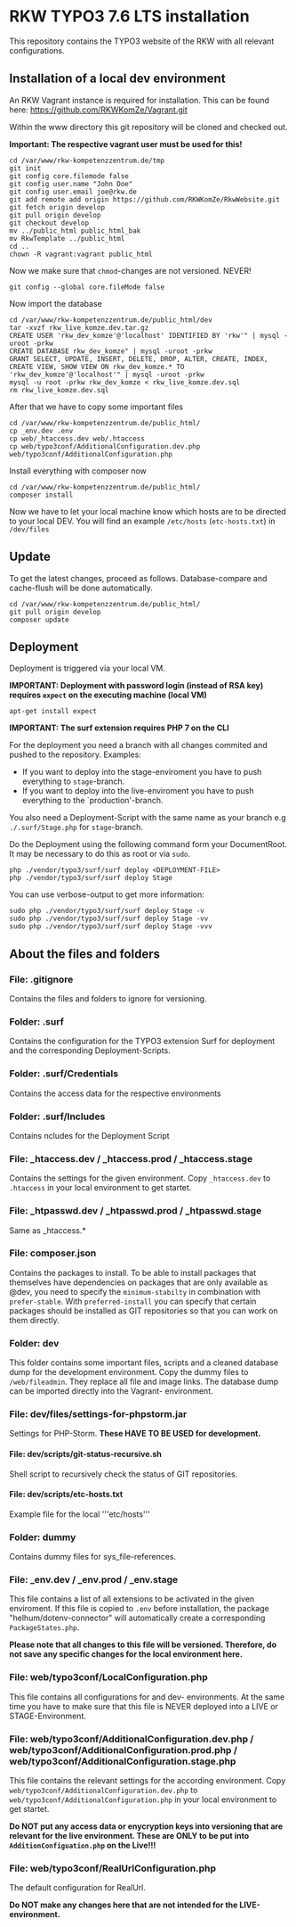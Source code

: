 # RKW TYPO3 7.6 LTS installation

This repository contains the TYPO3 website of the RKW with all relevant configurations.

## Installation of a local dev environment

An RKW Vagrant instance is required for installation. This can be found here:
https://github.com/RKWKomZe/Vagrant.git

Within the www directory this git repository will be cloned and checked out.

**Important: The respective vagrant user must be used for this!**

```
cd /var/www/rkw-kompetenzzentrum.de/tmp
git init
git config core.filemode false
git config user.name "John Doe"
git config user.email joe@rkw.de
git add remote add origin https://github.com/RKWKomZe/RkwWebsite.git
git fetch origin develop
git pull origin develop
git checkout develop
mv ../public_html public_html_bak
mv RkwTemplate ../public_html
cd ..
chown -R vagrant:vagrant public_html
```

Now we make sure that `chmod`-changes are not versioned. NEVER!
```
git config --global core.fileMode false
```

Now import the database
```
cd /var/www/rkw-kompetenzzentrum.de/public_html/dev
tar -xvzf rkw_live_komze.dev.tar.gz
CREATE USER 'rkw_dev_komze'@'localhost' IDENTIFIED BY 'rkw'" | mysql -uroot -prkw
CREATE DATABASE rkw_dev_komze" | mysql -uroot -prkw
GRANT SELECT, UPDATE, INSERT, DELETE, DROP, ALTER, CREATE, INDEX, CREATE VIEW, SHOW VIEW ON rkw_dev_komze.* TO 'rkw_dev_komze'@'localhost'" | mysql -uroot -prkw
mysql -u root -prkw rkw_dev_komze < rkw_live_komze.dev.sql
rm rkw_live_komze.dev.sql
```

After that we have to copy some important files
```
cd /var/www/rkw-kompetenzzentrum.de/public_html/
cp _env.dev .env
cp web/_htaccess.dev web/.htaccess
cp web/typo3conf/AdditionalConfiguration.dev.php web/typo3conf/AdditionalConfiguration.php
```

Install everything with composer now
```
cd /var/www/rkw-kompetenzzentrum.de/public_html/
composer install
```

Now we have to let your local machine know which hosts are to be directed to your local DEV.
You will find an example `/etc/hosts` (`etc-hosts.txt`) in `/dev/files`


## Update
To get the latest changes, proceed as follows.
Database-compare and cache-flush will be done automatically. 
```
cd /var/www/rkw-kompetenzzentrum.de/public_html/
git pull origin develop
composer update
```

## Deployment
Deployment is triggered via your local VM. 

**IMPORTANT: Deployment with password login (instead of RSA key) requires `expect` on the executing machine (local VM)**
```
apt-get install expect
```

**IMPORTANT: The surf extension requires PHP 7 on the CLI**

For the deployment you need a branch with all changes commited and pushed to the repository.
Examples:
- If you want to deploy into the stage-enviroment you have to push everything to `stage`-branch.
- If you want to deploy into the live-enviroment you have to push everything to the `production'-branch. 

You also need a Deployment-Script with the same name as your branch e.g `./.surf/Stage.php` for `stage`-branch.

Do the Deployment using the following command form your DocumentRoot. It may be necessary to do this as root or via `sudo`.
```
php ./vendor/typo3/surf/surf deploy <DEPLOYMENT-FILE>
php ./vendor/typo3/surf/surf deploy Stage
```

You can use verbose-output to get more information:
```
sudo php ./vendor/typo3/surf/surf deploy Stage -v
sudo php ./vendor/typo3/surf/surf deploy Stage -vv
sudo php ./vendor/typo3/surf/surf deploy Stage -vvv
```

## About the files and folders


### File: .gitignore

Contains the files and folders to ignore for versioning. 

### Folder: .surf

Contains the configuration for the TYPO3 extension Surf for deployment and the corresponding Deployment-Scripts.

### Folder: .surf/Credentials

Contains the access data for the respective environments

### Folder: .surf/Includes

Contains ncludes for the Deployment Script 

### File: _htaccess.dev / _htaccess.prod / _htaccess.stage

Contains the settings for the given environment. Copy `_htaccess.dev` to `.htaccess` in your local environment to get startet.

### File: _htpasswd.dev / _htpasswd.prod / _htpasswd.stage

Same as _htaccess.*

### File: composer.json

Contains the packages to install. 
To be able to install packages that themselves have dependencies on packages that are only available as @dev, you need to specify the `minimum-stabilty` in combination with `prefer-stable`.
With `preferred-install` you can specify that certain packages should be installed as GIT repositories so that you can work on them directly. 

### Folder: dev

This folder contains some important files, scripts and a cleaned database dump for the development environment. Copy the dummy files to `/web/fileadmin`. They replace all file and image links.
The database dump can be imported directly into the Vagrant- environment. 

### File: dev/files/settings-for-phpstorm.jar

Settings for PHP-Storm. **These HAVE TO BE USED for development.**

#### File: dev/scripts/git-status-recursive.sh

Shell script to recursively check the status of GIT repositories.

#### File: dev/scripts/etc-hosts.txt

Example file for the local '''etc/hosts'''

### Folder: dummy

Contains dummy files for sys_file-references.

### File: _env.dev / _env.prod / _env.stage

This file contains a list of all extensions to be activated in the given enviroment. 
If this file is copied to `.env` before installation, the package "helhum/dotenv-connector" will automatically create a corresponding `PackageStates.php`.


**Please note that all changes to this file will be versioned. Therefore, do not save any specific changes for the local environment here.**

### File: web/typo3conf/LocalConfiguration.php

This file contains all configurations for and dev- environments. At the same time you have to make sure that this file is NEVER deployed into a LIVE or STAGE-Environment. 

### File: web/typo3conf/AdditionalConfiguration.dev.php / web/typo3conf/AdditionalConfiguration.prod.php / web/typo3conf/AdditionalConfiguration.stage.php 

This file contains the relevant settings for the according environment.  Copy `web/typo3conf/AdditionalConfiguration.dev.php` to `web/typo3conf/AdditionalConfiguration.php` in your local environment to get startet.

**Do NOT put any access data or enycryption keys into versioning that are relevant for the live environment. These are ONLY to be put into `AdditionConfiguation.php` on the Live!!!**

### File: web/typo3conf/RealUrlConfiguration.php

The default configuration for RealUrl. 

**Do NOT make any changes here that are not intended for the LIVE-environment.**

